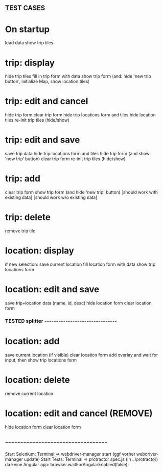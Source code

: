 ## TEST CASES 

# On startup
load data
show trip tiles

# trip: display
hide trip tiles
fill in trip form with data
show trip form (and: hide 'new trip button', initialize Map, show location tiles)

# trip: edit and cancel 
hide trip form
clear trip form
hide trip locations form and tiles
hide location tiles
re-init trip tiles (hide/show)

# trip: edit and save
save trip data
hide trip locations form and tiles
hide trip form (and show 'new trip' button)
clear trip form
re-init trip tiles (hide/show)

# trip: add
clear trip form
show trip form (and hide 'new trip' button)
[should work with existing data]
[should work w/o existing data]

# trip: delete
remove trip tile

# location: display
if new selection: save current location 
fill location form with data
show trip locations form

# location: edit and save 
save trip+location data  (name, id, desc)
hide location form
clear location form

### TESTED splitter -------------------------------

# location: add 
save current location (if visible) 
clear location form
add overlay and wait for input, then
   show trip locations form

# location: delete
remove current location

# location: edit and cancel  (REMOVE)
hide location form
clear location form


## ----------------------------------
Start Selenium: Terminal => webdriver-manager start   (ggf vorher webdriver-manager update)
Start Tests:    Terminal => protractor spec.js   (in ../protractor)
da keine Angular app:       browser.waitForAngularEnabled(false);